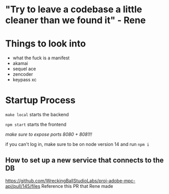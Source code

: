 # "Try to leave a codebase a little cleaner than we found it" - Rene
# Things to look into
- what the fuck is a manifest
- akamai
- sequel ace
- zencoder
- keypass xc

# Startup Process
`make local`
starts the backend

`npm start`
starts the frontend

*make sure to expose ports 8080 + 8081!!*

if you can't log in, make sure to be on node version 14 and run `npm i`




## How to set up a new service that connects to the DB
https://github.com/WreckingBallStudioLabs/proj-adobe-mpc-api/pull/145/files
Reference this PR that Rene made